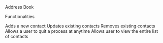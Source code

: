 Address Book

Functionalities

Adds a new contact
Updates existing contacts
Removes existing contacts
Allows a user to quit a process at anytime
Allows user to view the entire list of contacts
